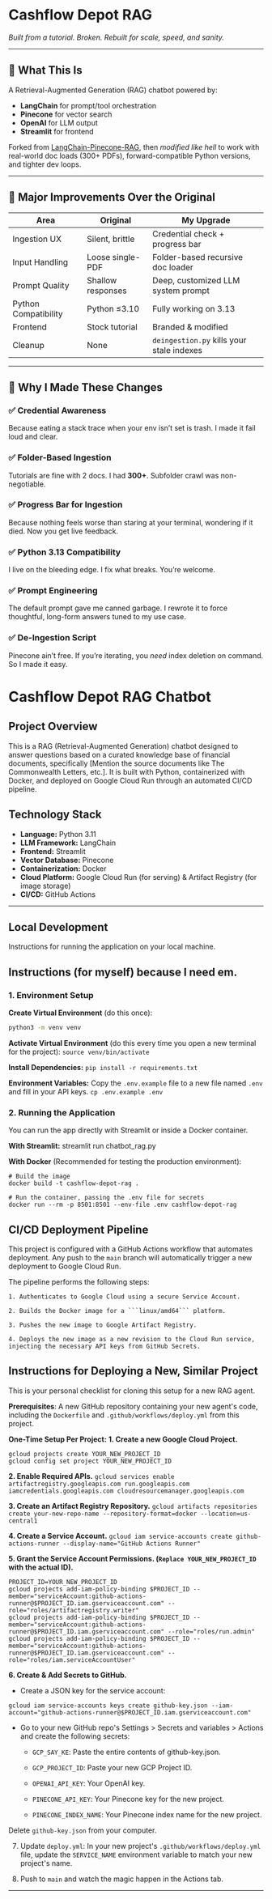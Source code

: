 # Cashflow Depot RAG
*Built from a tutorial. Broken. Rebuilt for scale, speed, and sanity.*

---

## 🚀 What This Is

A Retrieval-Augmented Generation (RAG) chatbot powered by:

- **LangChain** for prompt/tool orchestration  
- **Pinecone** for vector search  
- **OpenAI** for LLM output  
- **Streamlit** for frontend  

Forked from [LangChain-Pinecone-RAG](https://github.com/ThomasJanssen-tech/LangChain-Pinecone-RAG/tree/main), then *modified like hell* to work with real-world doc loads (300+ PDFs), forward-compatible Python versions, and tighter dev loops.

---

## 🔨 Major Improvements Over the Original

| Area              | Original            | My Upgrade                               |
|-------------------|---------------------|-------------------------------------------|
| Ingestion UX      | Silent, brittle     | Credential check + progress bar           |
| Input Handling    | Loose single-PDF    | Folder-based recursive doc loader         |
| Prompt Quality    | Shallow responses   | Deep, customized LLM system prompt        |
| Python Compatibility | Python ≤3.10    | Fully working on 3.13                     |
| Frontend          | Stock tutorial      | Branded & modified                        |
| Cleanup           | None                | `deingestion.py` kills your stale indexes |

---

## 🧠 Why I Made These Changes

### ✅ Credential Awareness  
Because eating a stack trace when your env isn’t set is trash. I made it fail loud and clear.

### ✅ Folder-Based Ingestion  
Tutorials are fine with 2 docs. I had **300+**. Subfolder crawl was non-negotiable.

### ✅ Progress Bar for Ingestion  
Because nothing feels worse than staring at your terminal, wondering if it died. Now you get live feedback.

### ✅ Python 3.13 Compatibility  
I live on the bleeding edge. I fix what breaks. You’re welcome.

### ✅ Prompt Engineering  
The default prompt gave me canned garbage. I rewrote it to force thoughtful, long-form answers tuned to my use case.

### ✅ De-Ingestion Script  
Pinecone ain’t free. If you’re iterating, you *need* index deletion on command. So I made it easy.




# Cashflow Depot RAG Chatbot

## Project Overview

This is a RAG (Retrieval-Augmented Generation) chatbot designed to answer questions based on a curated knowledge base of financial documents, specifically [Mention the source documents like The Commonwealth Letters, etc.]. It is built with Python, containerized with Docker, and deployed on Google Cloud Run through an automated CI/CD pipeline.

## Technology Stack

* **Language:** Python 3.11
* **LLM Framework:** LangChain
* **Frontend:** Streamlit
* **Vector Database:** Pinecone
* **Containerization:** Docker
* **Cloud Platform:** Google Cloud Run (for serving) & Artifact Registry (for image storage)
* **CI/CD:** GitHub Actions

---

## Local Development

Instructions for running the application on your local machine.

## Instructions (for myself) because I need em.

### 1. Environment Setup

**Create Virtual Environment** (do this once):
```bash
python3 -m venv venv
```
**Activate Virtual Environment** (do this every time you open a new terminal for the project):
```source venv/bin/activate```

**Install Dependencies:**
```pip install -r requirements.txt```

**Environment Variables:**
Copy the ```.env.example``` file to a new file named ```.env``` and fill in your API keys.
```cp .env.example .env```

### 2. Running the Application
You can run the app directly with Streamlit or inside a Docker container.

**With Streamlit:**
streamlit run chatbot_rag.py

**With Docker** (Recommended for testing the production environment):

```
# Build the image
docker build -t cashflow-depot-rag .

# Run the container, passing the .env file for secrets
docker run --rm -p 8501:8501 --env-file .env cashflow-depot-rag
```

## CI/CD Deployment Pipeline

This project is configured with a GitHub Actions workflow that automates deployment. Any push to the ```main``` branch will automatically trigger a new deployment to Google Cloud Run.

The pipeline performs the following steps:

    1. Authenticates to Google Cloud using a secure Service Account.

    2. Builds the Docker image for a ```linux/amd64``` platform.

    3. Pushes the new image to Google Artifact Registry.

    4. Deploys the new image as a new revision to the Cloud Run service, injecting the necessary API keys from GitHub Secrets.

## Instructions for Deploying a New, Similar Project

This is your personal checklist for cloning this setup for a new RAG agent.

**Prerequisites**: A new GitHub repository containing your new agent's code, including the ```Dockerfile``` and ```.github/workflows/deploy.yml``` from this project.

**One-Time Setup Per Project:**
**1. Create a new Google Cloud Project.**
```
gcloud projects create YOUR_NEW_PROJECT_ID
gcloud config set project YOUR_NEW_PROJECT_ID
```
**2. Enable Required APIs.**
```gcloud services enable artifactregistry.googleapis.com run.googleapis.com iamcredentials.googleapis.com cloudresourcemanager.googleapis.com```

**3. Create an Artifact Registry Repository.**
```gcloud artifacts repositories create your-new-repo-name --repository-format=docker --location=us-central1```

**4. Create a Service Account.**
```gcloud iam service-accounts create github-actions-runner --display-name="GitHub Actions Runner"```

**5. Grant the Service Account Permissions. (```Replace YOUR_NEW_PROJECT_ID``` with the actual ID).**
```
PROJECT_ID=YOUR_NEW_PROJECT_ID
gcloud projects add-iam-policy-binding $PROJECT_ID --member="serviceAccount:github-actions-runner@$PROJECT_ID.iam.gserviceaccount.com" --role="roles/artifactregistry.writer"
gcloud projects add-iam-policy-binding $PROJECT_ID --member="serviceAccount:github-actions-runner@$PROJECT_ID.iam.gserviceaccount.com" --role="roles/run.admin"
gcloud projects add-iam-policy-binding $PROJECT_ID --member="serviceAccount:github-actions-runner@$PROJECT_ID.iam.gserviceaccount.com" --role="roles/iam.serviceAccountUser"
```

**6. Create & Add Secrets to GitHub.**
- Create a JSON key for the service account:
```
gcloud iam service-accounts keys create github-key.json --iam-account="github-actions-runner@$PROJECT_ID.iam.gserviceaccount.com"
```
- Go to your new GitHub repo's Settings > Secrets and variables > Actions and create the following secrets:

    - ```GCP_SAY_KE```: Paste the entire contents of github-key.json.

    - ```GCP_PROJECT_ID```: Paste your new GCP Project ID.

    - ```OPENAI_API_KEY```: Your OpenAI key.

    - ```PINECONE_API_KEY```: Your Pinecone key for the new project.

    - ```PINECONE_INDEX_NAME```: Your Pinecone index name for the new project.

Delete ```github-key.json``` from your computer.

7. Update ```deploy.yml```: In your new project's ```.github/workflows/deploy.yml``` file, update the ```SERVICE_NAME``` environment variable to match your new project's name.

8. Push to ```main``` and watch the magic happen in the Actions tab.

---

